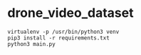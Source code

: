 # drone_video_dataset

```
virtualenv -p /usr/bin/python3 venv
pip3 install -r requirements.txt
python3 main.py
```